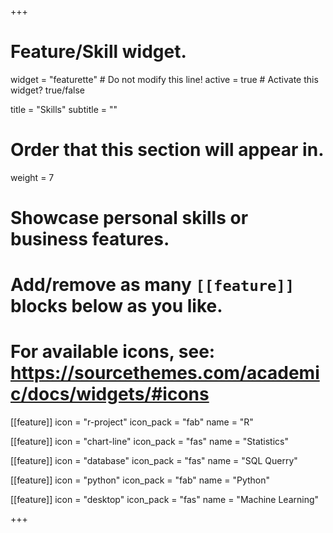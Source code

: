 +++
# Feature/Skill widget.
widget = "featurette"  # Do not modify this line!
active = true  # Activate this widget? true/false

title = "Skills"
subtitle = ""

# Order that this section will appear in.
weight = 7

# Showcase personal skills or business features.
# 
# Add/remove as many `[[feature]]` blocks below as you like.
# 
# For available icons, see: https://sourcethemes.com/academic/docs/widgets/#icons

[[feature]]
  icon = "r-project"
  icon_pack = "fab"
  name = "R"
 
  
[[feature]]
  icon = "chart-line"
  icon_pack = "fas"
  name = "Statistics"
  
  
[[feature]]
  icon = "database"
  icon_pack = "fas"
  name = "SQL Querry"
  
  
[[feature]]
  icon = "python"
  icon_pack = "fab"
  name = "Python"
  
  
[[feature]]
  icon = "desktop"
  icon_pack = "fas"
  name = "Machine Learning"
  

+++
